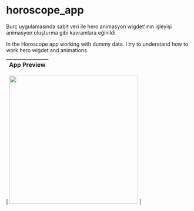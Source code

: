 # horoscope_app

Burç uygulamasında sabit veri ile hero animasyon wigdet'ının işleyişi animasyon oluşturma gibi kavramlara eğinildi. 

In the Horoscope app working with dummy data. I try to understand how to work hero wigdet and animations. 

|              App Preview             |
| :----------------------------------: |

| <a href="https://user-images.githubusercontent.com/41169476/150301962-957b48e6-3bc7-4894-b254-f32629832085.mov" target="_blank"><img src="https://user-images.githubusercontent.com/41169476/150301962-957b48e6-3bc7-4894-b254-f32629832085.mov" width="350"></a> |

